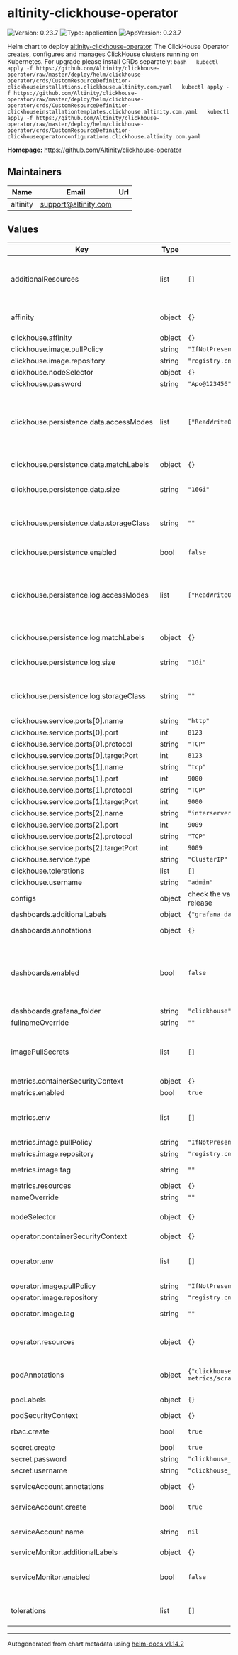 # altinity-clickhouse-operator

![Version: 0.23.7](https://img.shields.io/badge/Version-0.23.7-informational?style=flat-square) ![Type: application](https://img.shields.io/badge/Type-application-informational?style=flat-square) ![AppVersion: 0.23.7](https://img.shields.io/badge/AppVersion-0.23.7-informational?style=flat-square)

Helm chart to deploy [altinity-clickhouse-operator](https://github.com/Altinity/clickhouse-operator).  The ClickHouse Operator creates, configures and manages ClickHouse clusters running on Kubernetes.  For upgrade please install CRDs separately: ```bash   kubectl apply -f https://github.com/Altinity/clickhouse-operator/raw/master/deploy/helm/clickhouse-operator/crds/CustomResourceDefinition-clickhouseinstallations.clickhouse.altinity.com.yaml   kubectl apply -f https://github.com/Altinity/clickhouse-operator/raw/master/deploy/helm/clickhouse-operator/crds/CustomResourceDefinition-clickhouseinstallationtemplates.clickhouse.altinity.com.yaml   kubectl apply -f https://github.com/Altinity/clickhouse-operator/raw/master/deploy/helm/clickhouse-operator/crds/CustomResourceDefinition-clickhouseoperatorconfigurations.clickhouse.altinity.com.yaml ```

**Homepage:** <https://github.com/Altinity/clickhouse-operator>

## Maintainers

| Name | Email | Url |
| ---- | ------ | --- |
| altinity | <support@altinity.com> |  |

## Values

| Key | Type | Default | Description |
|-----|------|---------|-------------|
| additionalResources | list | `[]` | list of additional resources to create (are processed via `tpl` function), useful for create ClickHouse clusters together with clickhouse-operator, look `kubectl explain chi` for details |
| affinity | object | `{}` | affinity for scheduler pod assignment, look `kubectl explain pod.spec.affinity` for details |
| clickhouse.affinity | object | `{}` |  |
| clickhouse.image.pullPolicy | string | `"IfNotPresent"` |  |
| clickhouse.image.repository | string | `"registry.cn-hangzhou.aliyuncs.com/originx/clickhouse-server"` |  |
| clickhouse.nodeSelector | object | `{}` |  |
| clickhouse.password | string | `"Apo@123456"` |  |
| clickhouse.persistence.data.accessModes | list | `["ReadWriteOnce"]` | Array of access modes. Must match those of existing PV or dynamic provisioner. Ref: [http://kubernetes.io/docs/user-guide/persistent-volumes/](http://kubernetes.io/docs/user-guide/persistent-volumes/) |
| clickhouse.persistence.data.matchLabels | object | `{}` | Bind Persistent Volume by labels. Must match all labels of targeted PV. |
| clickhouse.persistence.data.size | string | `"16Gi"` | Size of the volume. Should be calculated based on the metrics you send and retention policy you set. |
| clickhouse.persistence.data.storageClass | string | `""` | StorageClass to use for persistent volume. Requires clickhouse.persistence.enabled: true. If defined, PVC created automatically |
| clickhouse.persistence.enabled | bool | `false` | Create/use Persistent Volume Claim for server component. Empty dir if false |
| clickhouse.persistence.log.accessModes | list | `["ReadWriteOnce"]` | Array of access modes. Must match those of existing PV or dynamic provisioner. Ref: [http://kubernetes.io/docs/user-guide/persistent-volumes/](http://kubernetes.io/docs/user-guide/persistent-volumes/) |
| clickhouse.persistence.log.matchLabels | object | `{}` | Bind Persistent Volume by labels. Must match all labels of targeted PV. |
| clickhouse.persistence.log.size | string | `"1Gi"` | Size of the volume. Should be calculated based on the metrics you send and retention policy you set. |
| clickhouse.persistence.log.storageClass | string | `""` | StorageClass to use for persistent volume. Requires clickhouse.persistence.enabled: true. If defined, PVC created automatically |
| clickhouse.service.ports[0].name | string | `"http"` |  |
| clickhouse.service.ports[0].port | int | `8123` |  |
| clickhouse.service.ports[0].protocol | string | `"TCP"` |  |
| clickhouse.service.ports[0].targetPort | int | `8123` |  |
| clickhouse.service.ports[1].name | string | `"tcp"` |  |
| clickhouse.service.ports[1].port | int | `9000` |  |
| clickhouse.service.ports[1].protocol | string | `"TCP"` |  |
| clickhouse.service.ports[1].targetPort | int | `9000` |  |
| clickhouse.service.ports[2].name | string | `"interserver"` |  |
| clickhouse.service.ports[2].port | int | `9009` |  |
| clickhouse.service.ports[2].protocol | string | `"TCP"` |  |
| clickhouse.service.ports[2].targetPort | int | `9009` |  |
| clickhouse.service.type | string | `"ClusterIP"` |  |
| clickhouse.tolerations | list | `[]` |  |
| clickhouse.username | string | `"admin"` |  |
| configs | object | check the values.yaml file for the config content, auto-generated from latest operator release | clickhouse-operator configs |
| dashboards.additionalLabels | object | `{"grafana_dashboard":""}` | labels to add to a secret with dashboards |
| dashboards.annotations | object | `{}` | annotations to add to a secret with dashboards |
| dashboards.enabled | bool | `false` | provision grafana dashboards as secrets (can be synced by grafana dashboards sidecar https://github.com/grafana/helm-charts/blob/grafana-6.33.1/charts/grafana/values.yaml#L679 ) |
| dashboards.grafana_folder | string | `"clickhouse"` |  |
| fullnameOverride | string | `""` | full name of the chart. |
| imagePullSecrets | list | `[]` | image pull secret for private images in clickhouse-operator pod  possible value format [{"name":"your-secret-name"}]  look `kubectl explain pod.spec.imagePullSecrets` for details |
| metrics.containerSecurityContext | object | `{}` |  |
| metrics.enabled | bool | `true` |  |
| metrics.env | list | `[]` | additional environment variables for the deployment of metrics-exporter containers possible format value [{"name": "SAMPLE", "value": "text"}] |
| metrics.image.pullPolicy | string | `"IfNotPresent"` | image pull policy |
| metrics.image.repository | string | `"registry.cn-hangzhou.aliyuncs.com/originx/metrics-exporter"` | image repository |
| metrics.image.tag | string | `""` | image tag (chart's appVersion value will be used if not set) |
| metrics.resources | object | `{}` | custom resource configuration |
| nameOverride | string | `""` | override name of the chart |
| nodeSelector | object | `{}` | node for scheduler pod assignment, look `kubectl explain pod.spec.nodeSelector` for details |
| operator.containerSecurityContext | object | `{}` |  |
| operator.env | list | `[]` | additional environment variables for the clickhouse-operator container in deployment possible format value [{"name": "SAMPLE", "value": "text"}] |
| operator.image.pullPolicy | string | `"IfNotPresent"` | image pull policy |
| operator.image.repository | string | `"registry.cn-hangzhou.aliyuncs.com/originx/clickhouse-operator"` | image repository |
| operator.image.tag | string | `""` | image tag (chart's appVersion value will be used if not set) |
| operator.resources | object | `{}` | custom resource configuration, look `kubectl explain pod.spec.containers.resources` for details |
| podAnnotations | object | `{"clickhouse-operator-metrics/port":"9999","clickhouse-operator-metrics/scrape":"true","prometheus.io/port":"8888","prometheus.io/scrape":"true"}` | annotations to add to the clickhouse-operator pod, look `kubectl explain pod.spec.annotations` for details |
| podLabels | object | `{}` | labels to add to the clickhouse-operator pod |
| podSecurityContext | object | `{}` |  |
| rbac.create | bool | `true` | specifies whether cluster roles and cluster role bindings should be created |
| secret.create | bool | `true` | create a secret with operator credentials |
| secret.password | string | `"clickhouse_operator_password"` | operator credentials password |
| secret.username | string | `"clickhouse_operator"` | operator credentials username |
| serviceAccount.annotations | object | `{}` | annotations to add to the service account |
| serviceAccount.create | bool | `true` | specifies whether a service account should be created |
| serviceAccount.name | string | `nil` | the name of the service account to use; if not set and create is true, a name is generated using the fullname template |
| serviceMonitor.additionalLabels | object | `{}` | additional labels for service monitor |
| serviceMonitor.enabled | bool | `false` | ServiceMonitor Custom resource is created for a (prometheus-operator)[https://github.com/prometheus-operator/prometheus-operator] |
| tolerations | list | `[]` | tolerations for scheduler pod assignment, look `kubectl explain pod.spec.tolerations` for details |

----------------------------------------------
Autogenerated from chart metadata using [helm-docs v1.14.2](https://github.com/norwoodj/helm-docs/releases/v1.14.2)
